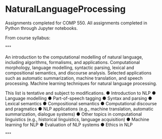 # NaturalLanguageProcessing
Assignments completed for COMP 550. All assignments completed in Python through Jupyter notebooks.

From course syllabus:

"""

An introduction to the computational modelling of natural language, including algorithms, formalisms,
and applications. Computational morphology, language modelling, syntactic parsing, lexical and
compositional semantics, and discourse analysis. Selected applications such as automatic
summarization, machine translation, and speech processing. Machine learning techniques for natural
language processing.

This list is tentative and subject to modifications.
● Introduction to NLP
● Language modelling
● Part-of-speech tagging
● Syntax and parsing
● Lexical semantics
● Compositional semantics
● Computational discourse and pragmatics
● NLP applications (e.g., machine translation, automatic summarization, dialogue systems)
● Other topics in computational linguistics (e.g., historical linguistics, language acquisition)
● Machine learning for NLP
● Evaluation of NLP systems
● Ethics in NLP

"""
